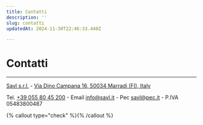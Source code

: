 ```yaml
---
title: Contatti
description: ''
slug: contatti
updatedAt: 2024-11-30T22:46:33.440Z

---
```

# Contatti

***

[Savl s.r.l.](https://www.savlmarradi.it/) - [Via Dino Campana 16, 50034 Marradi (FI), Italy](http://www.google.it/maps/place/Via+dino+campana,+16,+50034+Marradi)

Tel. [+39 055 80 45 200](<tel:+39 055 80 45 200>) - Email <info@savl.it> - Pec <savl@pec.it> - P.IVA 05483800487

{% callout type="check" %}{% /callout %}
